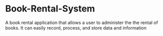 # Book-Rental-System
A book rental application that allows a user to administer the the rental of books.
It can easily record, process, and store data and information
